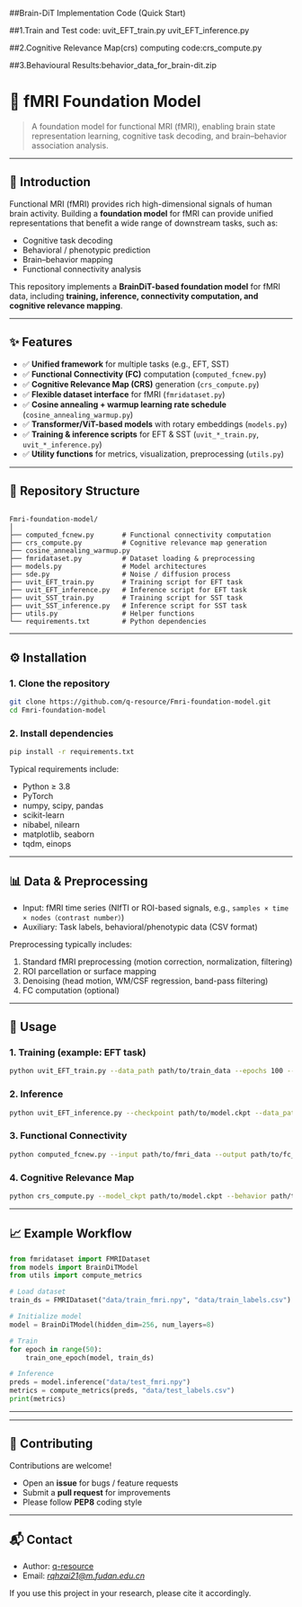 ##Brain-DiT Implementation Code (Quick Start)

##1.Train and Test code: uvit_EFT_train.py uvit_EFT_inference.py

##2.Cognitive Relevance Map(crs) computing code:crs_compute.py

##3.Behavioural Results:behavior_data_for_brain-dit.zip

# 🧠 fMRI Foundation Model

> A foundation model for functional MRI (fMRI), enabling brain state representation learning, cognitive task decoding, and brain–behavior association analysis.

---

## 📌 Introduction

Functional MRI (fMRI) provides rich high-dimensional signals of human brain activity. Building a **foundation model** for fMRI can provide unified representations that benefit a wide range of downstream tasks, such as:

- Cognitive task decoding  
- Behavioral / phenotypic prediction  
- Brain–behavior mapping  
- Functional connectivity analysis  

This repository implements a **BrainDiT-based foundation model** for fMRI data, including **training, inference, connectivity computation, and cognitive relevance mapping**.

---

## ✨ Features

- ✅ **Unified framework** for multiple tasks (e.g., EFT, SST)  
- ✅ **Functional Connectivity (FC)** computation (`computed_fcnew.py`)  
- ✅ **Cognitive Relevance Map (CRS)** generation (`crs_compute.py`)  
- ✅ **Flexible dataset interface** for fMRI (`fmridataset.py`)  
- ✅ **Cosine annealing + warmup learning rate schedule** (`cosine_annealing_warmup.py`)  
- ✅ **Transformer/ViT-based models** with rotary embeddings (`models.py`)  
- ✅ **Training & inference scripts** for EFT & SST (`uvit_*_train.py`, `uvit_*_inference.py`)  
- ✅ **Utility functions** for metrics, visualization, preprocessing (`utils.py`)  

---

## 📂 Repository Structure

```

Fmri-foundation-model/
│
├── computed_fcnew.py       # Functional connectivity computation
├── crs_compute.py          # Cognitive relevance map generation
├── cosine_annealing_warmup.py
├── fmridataset.py          # Dataset loading & preprocessing
├── models.py               # Model architectures
├── sde.py                  # Noise / diffusion process
├── uvit_EFT_train.py       # Training script for EFT task
├── uvit_EFT_inference.py   # Inference script for EFT task
├── uvit_SST_train.py       # Training script for SST task
├── uvit_SST_inference.py   # Inference script for SST task
├── utils.py                # Helper functions
└── requirements.txt        # Python dependencies

````

---

## ⚙️ Installation

### 1. Clone the repository

```bash
git clone https://github.com/q-resource/Fmri-foundation-model.git
cd Fmri-foundation-model
````

### 2. Install dependencies

```bash
pip install -r requirements.txt
```

Typical requirements include:

* Python ≥ 3.8
* PyTorch
* numpy, scipy, pandas
* scikit-learn
* nibabel, nilearn
* matplotlib, seaborn
* tqdm, einops

---

## 📊 Data & Preprocessing

* Input: fMRI time series (NIfTI or ROI-based signals, e.g., `samples × time × nodes（contrast number）`)
* Auxiliary: Task labels, behavioral/phenotypic data (CSV format)

Preprocessing typically includes:

1. Standard fMRI preprocessing (motion correction, normalization, filtering)
2. ROI parcellation or surface mapping
3. Denoising (head motion, WM/CSF regression, band-pass filtering)
4. FC computation (optional)

---

## 🚀 Usage

### 1. Training (example: EFT task)

```bash
python uvit_EFT_train.py --data_path path/to/train_data --epochs 100 --lr 1e-4
```

### 2. Inference

```bash
python uvit_EFT_inference.py --checkpoint path/to/model.ckpt --data_path path/to/test_data
```

### 3. Functional Connectivity

```bash
python computed_fcnew.py --input path/to/fmri_data --output path/to/fc_results
```

### 4. Cognitive Relevance Map

```bash
python crs_compute.py --model_ckpt path/to/model.ckpt --behavior path/to/behavior.csv
```

---

## 📈 Example Workflow

```python
from fmridataset import FMRIDataset
from models import BrainDiTModel
from utils import compute_metrics

# Load dataset
train_ds = FMRIDataset("data/train_fmri.npy", "data/train_labels.csv")

# Initialize model
model = BrainDiTModel(hidden_dim=256, num_layers=8)

# Train
for epoch in range(50):
    train_one_epoch(model, train_ds)

# Inference
preds = model.inference("data/test_fmri.npy")
metrics = compute_metrics(preds, "data/test_labels.csv")
print(metrics)
```

---



---

## 🤝 Contributing

Contributions are welcome!

* Open an **issue** for bugs / feature requests
* Submit a **pull request** for improvements
* Please follow **PEP8** coding style

---


## 📬 Contact

* Author: [q-resource](https://github.com/q-resource)
* Email: *rqhzai21@m.fudan.edu.cn*

If you use this project in your research, please cite it accordingly.

